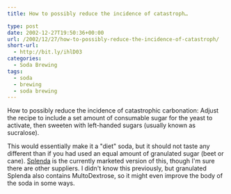 ```yaml
---
title: How to possibly reduce the incidence of catastroph…

type: post
date: 2002-12-27T19:50:36+00:00
url: /2002/12/27/how-to-possibly-reduce-the-incidence-of-catastroph/
short-url:
  - http://bit.ly/ihlD03
categories:
  - Soda Brewing
tags:
  - soda
  - brewing
  - soda brewing
---
```

How to possibly reduce the incidence of catastrophic carbonation: Adjust the recipe to include a set amount of consumable sugar for the yeast to activate, then sweeten with left-handed sugars (usually known as sucralose).

This would essentially make it a "diet" soda, but it should not taste any different than if you had used an equal amount of granulated sugar (beet or cane). <a href="http://www.splenda.com/">Splenda</a> is the currently marketed version of this, though I'm sure there are other suppliers. I didn't know this previously, but granulated Splenda also contains MultoDextrose, so it might even improve the body of the soda in some ways.